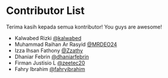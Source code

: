 # Contributor List
Terima kasih kepada semua kontributor! You guys are awesome! <ph-heart/>

<!-- Format: [NAMA] [@USERNAME GITHUB](LINK GITHUB PROFILE) -->

- Kalwabed Rizki [@kalwabed](https://github.com/kalwabed)
- Muhammad Raihan Ar Rasyid [@MRDEO24](https://github.com/MRDEO24)
- Izza Ihsan Fathony [@Zzathy](https://github.com/Zzathy)
- Dhaniar Febrin [@dhaniarfebrin](https://github.com/dhaniarfebrin)
- Firman Justisio L [@zeetec20](https://github.com/zeetec20)
- Fahry Ibrahim [@fahryibrahim](https://github.com/FahryIbrahim)
